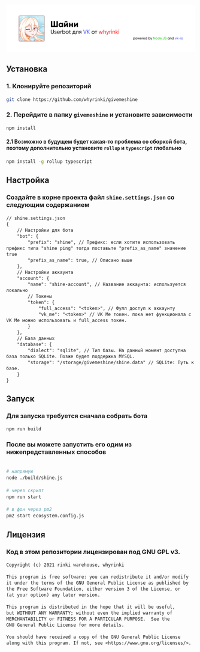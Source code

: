 
<img src="./banner.png">

## Установка
### 1. Клонируйте репозиторий 
```bash
git clone https://github.com/whyrinki/givemeshine
```
### 2. Перейдите в папку `givemeshine` и установите зависимости 
```bash
npm install
```
#### 2.1 Возможно в будущем будет какая-то проблема со сборкой бота, поэтому дополнительно установите `rollup` и `typescript` глобально
```bash
npm install -g rollup typescript
```
## Настройка
### Создайте в корне проекта файл `shine.settings.json` со следующим содержанием
```jsonc
// shine.settings.json
{
    // Настройки для бота
    "bot": {
        "prefix": "shine", // Префикс: если хотите использовать префикс типа "shine ping" тогда поставьте "prefix_as_name" значение true
        "prefix_as_name": true, // Описано выше
    },
    // Настройки аккаунта
    "account": {
        "name": "shine-account", // Название аккаунта: используется локально
        // Токены
        "token": {
            "full_access": "<token>", // Фулл доступ к аккаунту
            "vk_me": "<token>" // VK Me токен. пока нет функционала с VK Me можно использовать и full_access токен.
        }
    },
    // База данных
    "database": {
        "dialect": "sqlite", // Тип базы. На данный момент доступна база только SQLite. Позже будет поддержка MYSQL.
        "storage": "/storage/givemeshine/shine.data" // SQLite: Путь к базе.
    }
}
```

## Запуск
### Для запуска требуется сначала собрать бота
```bash 
npm run build
```
### После вы можете запустить его одим из нижепредставленных способов
```bash

# напрямую
node ./build/shine.js

# через скрипт
npm run start

# в фон через pm2
pm2 start ecosystem.config.js
```

## Лицензия
### Код в этом репозитории лицензирован под GNU GPL v3.
```
Copyright (c) 2021 rinki warehouse, whyrinki

This program is free software: you can redistribute it and/or modify
it under the terms of the GNU General Public License as published by
the Free Software Foundation, either version 3 of the License, or
(at your option) any later version.

This program is distributed in the hope that it will be useful,
but WITHOUT ANY WARRANTY; without even the implied warranty of
MERCHANTABILITY or FITNESS FOR A PARTICULAR PURPOSE.  See the
GNU General Public License for more details.

You should have received a copy of the GNU General Public License
along with this program. If not, see <https://www.gnu.org/licenses/>.
```